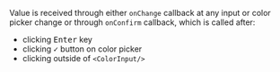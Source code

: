 Value is received through either `onChange` callback at any input or color picker change or through `onConfirm` callback, which is called after:

- clicking <kbd>Enter</kbd> key
- clicking <kbd>✓</kbd> button on color picker
- clicking outside of `<ColorInput/>`
